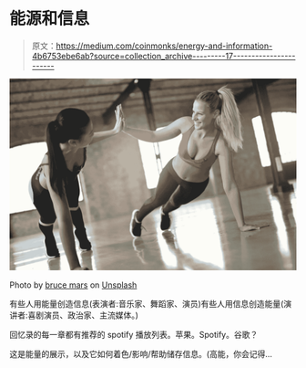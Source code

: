 # 能源和信息

> 原文：<https://medium.com/coinmonks/energy-and-information-4b6753ebe6ab?source=collection_archive---------17----------------------->

![](img/5a97ac6c33fe23c53ad3ad83e1938b0a.png)

Photo by [bruce mars](https://unsplash.com/@brucemars?utm_source=unsplash&utm_medium=referral&utm_content=creditCopyText) on [Unsplash](https://unsplash.com/s/photos/women-exercise?utm_source=unsplash&utm_medium=referral&utm_content=creditCopyText)

有些人用能量创造信息(表演者:音乐家、舞蹈家、演员)有些人用信息创造能量(演讲者:喜剧演员、政治家、主流媒体。)

回忆录的每一章都有推荐的 spotify 播放列表。苹果。Spotify。谷歌？

这是能量的展示，以及它如何着色/影响/帮助储存信息。(高能，你会记得…